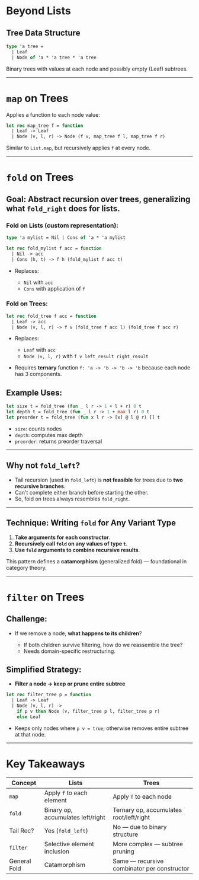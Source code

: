 # Beyond Lists

## Tree Data Structure

```ocaml
type 'a tree =
  | Leaf
  | Node of 'a * 'a tree * 'a tree
```

Binary trees with values at each node and possibly empty (Leaf) subtrees.

---

# `map` on Trees

Applies a function to each node value:

```ocaml
let rec map_tree f = function
  | Leaf -> Leaf
  | Node (v, l, r) -> Node (f v, map_tree f l, map_tree f r)
```

Similar to `List.map`, but recursively applies `f` at every node.

---

# `fold` on Trees

## **Goal**: Abstract recursion over trees, generalizing what `fold_right` does for lists.

### Fold on Lists (custom representation):

```ocaml
type 'a mylist = Nil | Cons of 'a * 'a mylist

let rec fold_mylist f acc = function
  | Nil -> acc
  | Cons (h, t) -> f h (fold_mylist f acc t)
```

* Replaces:

  * `Nil` with `acc`
  * `Cons` with application of `f`

### Fold on Trees:

```ocaml
let rec fold_tree f acc = function
  | Leaf -> acc
  | Node (v, l, r) -> f v (fold_tree f acc l) (fold_tree f acc r)
```

* Replaces:

  * `Leaf` with `acc`
  * `Node (v, l, r)` with `f v left_result right_result`
* Requires **ternary** function `f: 'a -> 'b -> 'b -> 'b` because each node has 3 components.

## Example Uses:

```ocaml
let size t = fold_tree (fun _ l r -> 1 + l + r) 0 t
let depth t = fold_tree (fun _ l r -> 1 + max l r) 0 t
let preorder t = fold_tree (fun x l r -> [x] @ l @ r) [] t
```

* `size`: counts nodes
* `depth`: computes max depth
* `preorder`: returns preorder traversal

---

## Why not `fold_left`?

* Tail recursion (used in `fold_left`) is **not feasible** for trees due to **two recursive branches**.
* Can't complete either branch before starting the other.
* So, fold on trees always resembles `fold_right`.

---

## Technique: Writing `fold` for Any Variant Type

1. **Take arguments for each constructor**.
2. **Recursively call `fold` on any values of type `t`**.
3. **Use `fold` arguments to combine recursive results**.

This pattern defines a **catamorphism** (generalized fold) — foundational in category theory.

---

# `filter` on Trees

## Challenge:

* If we remove a node, **what happens to its children**?

  * If both children survive filtering, how do we reassemble the tree?
  * Needs domain-specific restructuring.

## Simplified Strategy:

* **Filter a node → keep or prune entire subtree**

```ocaml
let rec filter_tree p = function
  | Leaf -> Leaf
  | Node (v, l, r) ->
    if p v then Node (v, filter_tree p l, filter_tree p r)
    else Leaf
```

* Keeps only nodes where `p v = true`; otherwise removes entire subtree at that node.

---

# Key Takeaways

| Concept      | Lists                             | Trees                                       |
| ------------ | --------------------------------- | ------------------------------------------- |
| `map`        | Apply `f` to each element         | Apply `f` to each node                      |
| `fold`       | Binary op, accumulates left/right | Ternary op, accumulates root/left/right     |
| Tail Rec?    | Yes (`fold_left`)                 | No — due to binary structure                |
| `filter`     | Selective element inclusion       | More complex — subtree pruning              |
| General Fold | Catamorphism                      | Same — recursive combinator per constructor |
